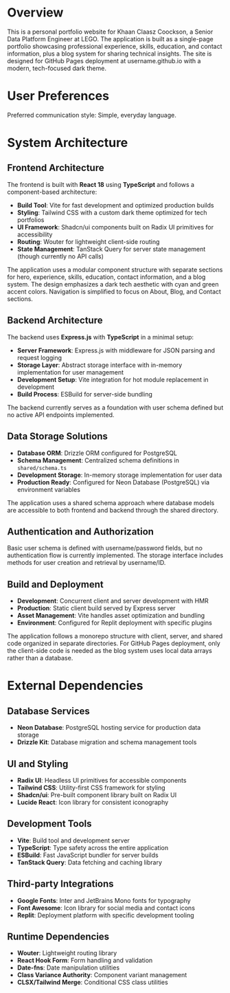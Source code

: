# Overview

This is a personal portfolio website for Khaan Claasz Coockson, a Senior Data Platform Engineer at LEGO. The application is built as a single-page portfolio showcasing professional experience, skills, education, and contact information, plus a blog system for sharing technical insights. The site is designed for GitHub Pages deployment at username.github.io with a modern, tech-focused dark theme.

# User Preferences

Preferred communication style: Simple, everyday language.

# System Architecture

## Frontend Architecture

The frontend is built with **React 18** using **TypeScript** and follows a component-based architecture:

- **Build Tool**: Vite for fast development and optimized production builds
- **Styling**: Tailwind CSS with a custom dark theme optimized for tech portfolios
- **UI Framework**: Shadcn/ui components built on Radix UI primitives for accessibility
- **Routing**: Wouter for lightweight client-side routing
- **State Management**: TanStack Query for server state management (though currently no API calls)

The application uses a modular component structure with separate sections for hero, experience, skills, education, contact information, and a blog system. The design emphasizes a dark tech aesthetic with cyan and green accent colors. Navigation is simplified to focus on About, Blog, and Contact sections.

## Backend Architecture

The backend uses **Express.js** with **TypeScript** in a minimal setup:

- **Server Framework**: Express.js with middleware for JSON parsing and request logging
- **Storage Layer**: Abstract storage interface with in-memory implementation for user management
- **Development Setup**: Vite integration for hot module replacement in development
- **Build Process**: ESBuild for server-side bundling

The backend currently serves as a foundation with user schema defined but no active API endpoints implemented.

## Data Storage Solutions

- **Database ORM**: Drizzle ORM configured for PostgreSQL
- **Schema Management**: Centralized schema definitions in `shared/schema.ts`
- **Development Storage**: In-memory storage implementation for user data
- **Production Ready**: Configured for Neon Database (PostgreSQL) via environment variables

The application uses a shared schema approach where database models are accessible to both frontend and backend through the shared directory.

## Authentication and Authorization

Basic user schema is defined with username/password fields, but no authentication flow is currently implemented. The storage interface includes methods for user creation and retrieval by username/ID.

## Build and Deployment

- **Development**: Concurrent client and server development with HMR
- **Production**: Static client build served by Express server
- **Asset Management**: Vite handles asset optimization and bundling
- **Environment**: Configured for Replit deployment with specific plugins

The application follows a monorepo structure with client, server, and shared code organized in separate directories. For GitHub Pages deployment, only the client-side code is needed as the blog system uses local data arrays rather than a database.

# External Dependencies

## Database Services
- **Neon Database**: PostgreSQL hosting service for production data storage
- **Drizzle Kit**: Database migration and schema management tools

## UI and Styling
- **Radix UI**: Headless UI primitives for accessible components
- **Tailwind CSS**: Utility-first CSS framework for styling
- **Shadcn/ui**: Pre-built component library built on Radix UI
- **Lucide React**: Icon library for consistent iconography

## Development Tools
- **Vite**: Build tool and development server
- **TypeScript**: Type safety across the entire application
- **ESBuild**: Fast JavaScript bundler for server builds
- **TanStack Query**: Data fetching and caching library

## Third-party Integrations
- **Google Fonts**: Inter and JetBrains Mono fonts for typography
- **Font Awesome**: Icon library for social media and contact icons
- **Replit**: Deployment platform with specific development tooling

## Runtime Dependencies
- **Wouter**: Lightweight routing library
- **React Hook Form**: Form handling and validation
- **Date-fns**: Date manipulation utilities
- **Class Variance Authority**: Component variant management
- **CLSX/Tailwind Merge**: Conditional CSS class utilities